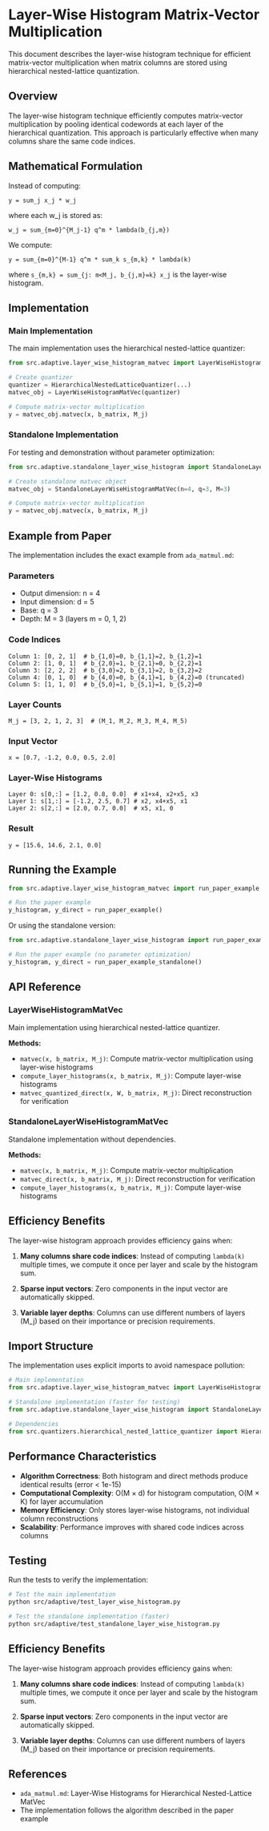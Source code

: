# Layer-Wise Histogram Matrix-Vector Multiplication

This document describes the layer-wise histogram technique for efficient matrix-vector multiplication when matrix columns are stored using hierarchical nested-lattice quantization.

## Overview

The layer-wise histogram technique efficiently computes matrix-vector multiplication by pooling identical codewords at each layer of the hierarchical quantization. This approach is particularly effective when many columns share the same code indices.

## Mathematical Formulation

Instead of computing:
```
y = sum_j x_j * w_j
```

where each w_j is stored as:
```
w_j = sum_{m=0}^{M_j-1} q^m * lambda(b_{j,m})
```

We compute:
```
y = sum_{m=0}^{M-1} q^m * sum_k s_{m,k} * lambda(k)
```

where `s_{m,k} = sum_{j: m<M_j, b_{j,m}=k} x_j` is the layer-wise histogram.

## Implementation

### Main Implementation

The main implementation uses the hierarchical nested-lattice quantizer:

```python
from src.adaptive.layer_wise_histogram_matvec import LayerWiseHistogramMatVec

# Create quantizer
quantizer = HierarchicalNestedLatticeQuantizer(...)
matvec_obj = LayerWiseHistogramMatVec(quantizer)

# Compute matrix-vector multiplication
y = matvec_obj.matvec(x, b_matrix, M_j)
```

### Standalone Implementation

For testing and demonstration without parameter optimization:

```python
from src.adaptive.standalone_layer_wise_histogram import StandaloneLayerWiseHistogramMatVec

# Create standalone matvec object
matvec_obj = StandaloneLayerWiseHistogramMatVec(n=4, q=3, M=3)

# Compute matrix-vector multiplication
y = matvec_obj.matvec(x, b_matrix, M_j)
```

## Example from Paper

The implementation includes the exact example from `ada_matmul.md`:

### Parameters
- Output dimension: n = 4
- Input dimension: d = 5
- Base: q = 3
- Depth: M = 3 (layers m = 0, 1, 2)

### Code Indices
```
Column 1: [0, 2, 1]  # b_{1,0}=0, b_{1,1}=2, b_{1,2}=1
Column 2: [1, 0, 1]  # b_{2,0}=1, b_{2,1}=0, b_{2,2}=1
Column 3: [2, 2, 2]  # b_{3,0}=2, b_{3,1}=2, b_{3,2}=2
Column 4: [0, 1, 0]  # b_{4,0}=0, b_{4,1}=1, b_{4,2}=0 (truncated)
Column 5: [1, 1, 0]  # b_{5,0}=1, b_{5,1}=1, b_{5,2}=0
```

### Layer Counts
```
M_j = [3, 2, 1, 2, 3]  # (M_1, M_2, M_3, M_4, M_5)
```

### Input Vector
```
x = [0.7, -1.2, 0.0, 0.5, 2.0]
```

### Layer-Wise Histograms
```
Layer 0: s[0,:] = [1.2, 0.8, 0.0]  # x1+x4, x2+x5, x3
Layer 1: s[1,:] = [-1.2, 2.5, 0.7] # x2, x4+x5, x1  
Layer 2: s[2,:] = [2.0, 0.7, 0.0]  # x5, x1, 0
```

### Result
```
y = [15.6, 14.6, 2.1, 0.0]
```

## Running the Example

```python
from src.adaptive.layer_wise_histogram_matvec import run_paper_example

# Run the paper example
y_histogram, y_direct = run_paper_example()
```

Or using the standalone version:

```python
from src.adaptive.standalone_layer_wise_histogram import run_paper_example_standalone

# Run the paper example (no parameter optimization)
y_histogram, y_direct = run_paper_example_standalone()
```

## API Reference

### LayerWiseHistogramMatVec

Main implementation using hierarchical nested-lattice quantizer.

**Methods:**
- `matvec(x, b_matrix, M_j)`: Compute matrix-vector multiplication using layer-wise histograms
- `compute_layer_histograms(x, b_matrix, M_j)`: Compute layer-wise histograms
- `matvec_quantized_direct(x, W, b_matrix, M_j)`: Direct reconstruction for verification

### StandaloneLayerWiseHistogramMatVec

Standalone implementation without dependencies.

**Methods:**
- `matvec(x, b_matrix, M_j)`: Compute matrix-vector multiplication
- `matvec_direct(x, b_matrix, M_j)`: Direct reconstruction for verification
- `compute_layer_histograms(x, b_matrix, M_j)`: Compute layer-wise histograms

## Efficiency Benefits

The layer-wise histogram approach provides efficiency gains when:

1. **Many columns share code indices**: Instead of computing `lambda(k)` multiple times, we compute it once per layer and scale by the histogram sum.

2. **Sparse input vectors**: Zero components in the input vector are automatically skipped.

3. **Variable layer depths**: Columns can use different numbers of layers (M_j) based on their importance or precision requirements.

## Import Structure

The implementation uses explicit imports to avoid namespace pollution:

```python
# Main implementation
from src.adaptive.layer_wise_histogram_matvec import LayerWiseHistogramMatVec, run_paper_example

# Standalone implementation (faster for testing)
from src.adaptive.standalone_layer_wise_histogram import StandaloneLayerWiseHistogramMatVec, run_paper_example_standalone

# Dependencies
from src.quantizers.hierarchical_nested_lattice_quantizer import HierarchicalNestedLatticeQuantizer
```

## Performance Characteristics

- **Algorithm Correctness**: Both histogram and direct methods produce identical results (error < 1e-15)
- **Computational Complexity**: O(M × d) for histogram computation, O(M × K) for layer accumulation
- **Memory Efficiency**: Only stores layer-wise histograms, not individual column reconstructions
- **Scalability**: Performance improves with shared code indices across columns

## Testing

Run the tests to verify the implementation:

```bash
# Test the main implementation
python src/adaptive/test_layer_wise_histogram.py

# Test the standalone implementation (faster)
python src/adaptive/test_standalone_layer_wise_histogram.py
```

## Efficiency Benefits

The layer-wise histogram approach provides efficiency gains when:

1. **Many columns share code indices**: Instead of computing `lambda(k)` multiple times, we compute it once per layer and scale by the histogram sum.

2. **Sparse input vectors**: Zero components in the input vector are automatically skipped.

3. **Variable layer depths**: Columns can use different numbers of layers (M_j) based on their importance or precision requirements.

## References

- `ada_matmul.md`: Layer-Wise Histograms for Hierarchical Nested-Lattice MatVec
- The implementation follows the algorithm described in the paper example 